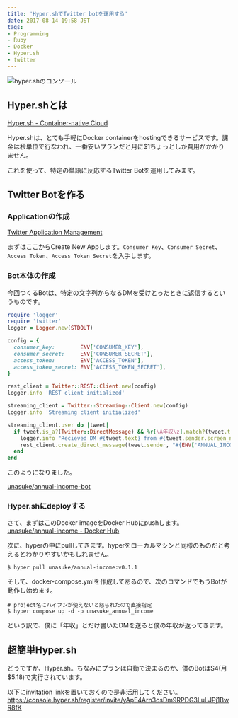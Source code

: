 ```yaml
---
title: 'Hyper.shでTwitter botを運用する'
date: 2017-08-14 19:58 JST
tags:
- Programming
- Ruby
- Docker
- Hyper.sh
- twitter
---
```


![hyper.shのコンソール](2017/hyper-sh-console.png)

## Hyper.shとは
[Hyper.sh - Container-native Cloud](https://hyper.sh/)

Hyper.shは、とても手軽にDocker containerをhostingできるサービスです。課金は秒単位で行なわれ、一番安いプランだと月に$1ちょっとしか費用がかかりません。

これを使って、特定の単語に反応するTwitter Botを運用してみます。

## Twitter Botを作る
### Applicationの作成
[Twitter Application Management](https://apps.twitter.com/)

まずはここからCreate New Appします。`Consumer Key`、`Consumer Secret`、`Access Token`、`Access Token Secret`を入手します。

### Bot本体の作成
今回つくるBotは、特定の文字列からなるDMを受けとったときに返信するというものです。

```ruby
require 'logger'
require 'twitter'
logger = Logger.new(STDOUT)

config = {
  consumer_key:        ENV['CONSUMER_KEY'],
  consumer_secret:     ENV['CONSUMER_SECRET'],
  access_token:        ENV['ACCESS_TOKEN'],
  access_token_secret: ENV['ACCESS_TOKEN_SECRET'],
}

rest_client = Twitter::REST::Client.new(config)
logger.info 'REST client initialized'

streaming_client = Twitter::Streaming::Client.new(config)
logger.info 'Streaming client initialized'

streaming_client.user do |tweet|
  if tweet.is_a?(Twitter::DirectMessage) && %r[\A年収\z].match?(tweet.text)
    logger.info "Recieved DM #{tweet.text} from #{tweet.sender.screen_name}"
    rest_client.create_direct_message(tweet.sender, "#{ENV['ANNUAL_INCOME']}万円")
  end
end
```

このようになりました。

[unasuke/annual-income-bot](https://github.com/unasuke/annual-income-bot)

### Hyper.shにdeployする
さて、まずはこのDocker imageをDocker Hubにpushします。
[unasuke/annual-income - Docker Hub](https://hub.docker.com/r/unasuke/annual-income/)

次に、hyperの中にpullしてきます。hyperをローカルマシンと同様のものだと考えるとわかりやすいかもしれません。

```shell
$ hyper pull unasuke/annual-income:v0.1.1
```

そして、docker-compose.ymlを作成してあるので、次のコマンドでもうBotが動作し始めます。

```shell
# project名にハイフンが使えないと怒られたので直接指定
$ hyper compose up -d -p unasuke_annual_income
```

という訳で、僕に「年収」とだけ書いたDMを送ると僕の年収が返ってきます。

## 超簡単Hyper.sh
どうですか、Hyper.sh。ちなみにプランは自動で決まるのか、僕のBotはS4(月$5.18)で実行されています。

以下にinvitation linkを置いておくので是非活用してください。
<a href="https://console.hyper.sh/register/invite/yApE4Arn3osDm9RPDG3LuLJPj1BwR8fK">https://console.hyper.sh/register/invite/yApE4Arn3osDm9RPDG3LuLJPj1BwR8fK</a>